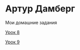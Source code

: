 # Артур Дамберг
Мои домашние задания

[Урок 8](https://a-damberg.github.io/lesson_8/ "Описание")

[Урок 9](https://a-damberg.github.io/lesson_9/ "Описание")


